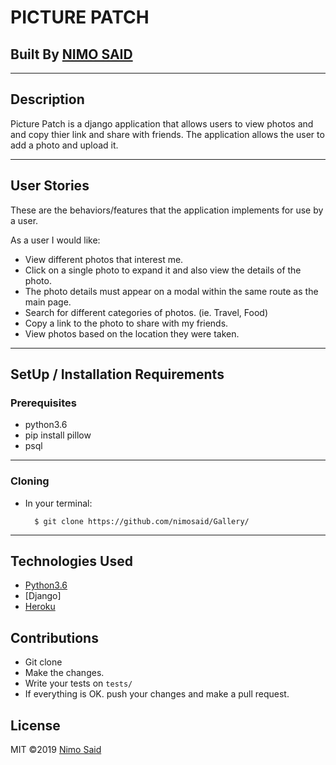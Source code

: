 # PICTURE PATCH

## Built By [NIMO SAID](https://github.com/nimosaid/)
--------------------------------------------------

## Description
Picture Patch is a  django application that allows users to view photos and and copy thier link and share with friends. The application allows the user to add a photo and upload it.

-------------------------------------------------
## User Stories
These are the behaviors/features that the application implements for use by a user.

As a user I would like:
* View different photos that interest me.
* Click on a single photo to expand it and also view the details of the photo. 
* The photo details must appear on a modal within the same route as the main page.
* Search for different categories of photos. (ie. Travel, Food)
* Copy a link to the photo to share with my friends.
* View photos based on the location they were taken.

-----------------------------------------------------

## SetUp / Installation Requirements
### Prerequisites
* python3.6
* pip install pillow
* psql

-----------------------------------------------------
### Cloning
* In your terminal:

        $ git clone https://github.com/nimosaid/Gallery/
        

---------------------------------------------------
## Technologies Used
* [Python3.6](https://www.python.org/)
* [Django]
* [Heroku](https://heroku.com)

## Contributions

- Git clone 
- Make the changes.
- Write your tests on `tests/`
- If everything is OK. push your changes and make a pull request.

## License
MIT &copy;2019 [Nimo Said](https://github.com/nimosaid/)